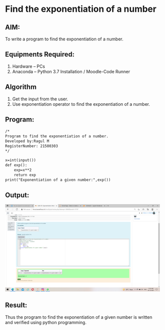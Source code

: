 # Find the exponentiation of a number

## AIM:
To write a program to find the exponentiation of a number.

## Equipments Required:
1. Hardware – PCs
2. Anaconda – Python 3.7 Installation / Moodle-Code Runner

## Algorithm
1. Get the input from the user.
2. Use exponentiation operator to find the exponentiation of a number.

## Program:
```
/*
Program to find the exponentiation of a number.
Developed by:Ragul M 
RegisterNumber: 21500303
*/
```
~~~
x=int(input())
def exp():
    exp=x**2
    return exp
print("Exponentiation of a given number:",exp())
~~~

## Output:
![exponentiation of a number](https://github.com/ragulmani936/EXPONENTIATION/blob/main/Screenshot%20(37).png?raw=true)


## Result:
Thus the program to find the exponentiation of a given number is written and verified using python programming.
